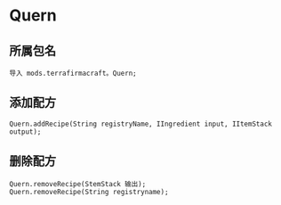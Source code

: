 # Quern

## 所属包名
```zenscript
导入 mods.terrafirmacraft。Quern;
```

## 添加配方

```zenscript
Quern.addRecipe(String registryName, IIngredient input, IItemStack output);
```

## 删除配方

```zenscript
Quern.removeRecipe(StemStack 输出);
Quern.removeRecipe(String registryname);
```